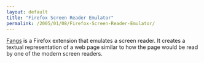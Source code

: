 ```yaml
---
layout: default
title: "Firefox Screen Reader Emulator"
permalink: /2005/01/08/Firefox-Screen-Reader-Emulator/
---
```


<a href="http://www.standards-schmandards.com/index.php?Fangs" target ="_blank">Fangs</a> is a Firefox extension that emulates a screen reader. It creates a textual representation of a web page similar to how the page would be read by one of the modern screen readers.